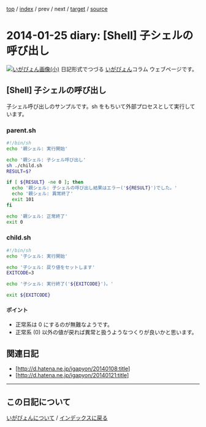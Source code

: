 [top](https://igapyon.github.io/diary/) 
 / [index](https://igapyon.github.io/diary/2014/index.html) 
 / prev 
 / next 
 / [target](https://igapyon.github.io/diary/2014/ig140125.html) 
 / [source](https://github.com/igapyon/diary/blob/gh-pages/2014/ig140125.html.src.md) 

2014-01-25 diary: [Shell] 子シェルの呼び出し
=====================================================================================================
[![いがぴょん画像(小)](https://igapyon.github.io/diary/images/iga200306s.jpg "いがぴょん")](https://igapyon.github.io/diary/memo/memoigapyon.html) 日記形式でつづる [いがぴょん](https://igapyon.github.io/diary/memo/memoigapyon.html)コラム ウェブページです。

## [Shell] 子シェルの呼び出し

子シェル呼び出しのサンプルです。sh をもちいて外部プロセスとして実行しています。


### parent.sh


```sh
#!/bin/sh
echo '親シェル: 実行開始'

echo '親シェル: 子シェル呼び出し'
sh ./child.sh
RESULT=$?

if [ ${RESULT} -ne 0 ]; then
  echo '親シェル: 子シェルの呼び出し結果はエラー('${RESULT}')でした。'
  echo '親シェル: 異常終了'
  exit 101
fi

echo '親シェル: 正常終了'
exit 0
```



### child.sh


```sh
#!/bin/sh
echo '子シェル: 実行開始'

echo '子シェル: 戻り値をセットします'
EXITCODE=3

echo '子シェル: 実行終了('${EXITCODE}')。'

exit ${EXITCODE}
```



#### ポイント


* 正常系は 0 にするのが無難なようです。
* 正常系 (0) 以外の値が戻れば異常と扱うようなつくりが良いかと思います。



## 関連日記


* [http://d.hatena.ne.jp/igapyon/20140108:title]
* [http://d.hatena.ne.jp/igapyon/20140121:title]



----------------------------------------------------------------------------------------------------

## この日記について
[いがぴょんについて](https://igapyon.github.io/diary/memo/memoigapyon.html) / [インデックスに戻る](https://igapyon.github.io/diary/idxall.html)
